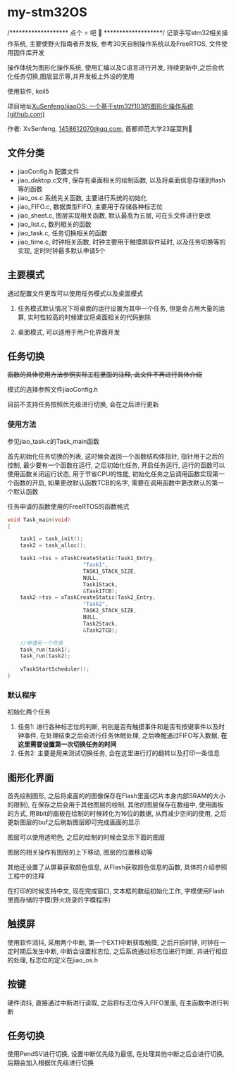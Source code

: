 # my-stm32OS

/******************* 点个 ⭐ 吧 🙏 *******************/
记录手写stm32相关操作系统, 主要使野火指南者开发板, 参考30天自制操作系统以及FreeRTOS, 文件使用固件库开发

操作体统为图形化操作系统, 使用汇编以及C语言进行开发, 持续更新中,之后会优化任务切换,图层显示等,并开发板上外设的使用

使用软件, keil5

项目地址[XuSenfeng/jiaoOS: 一个基于stm32f103的图形化操作系统 (github.com)](https://github.com/XuSenfeng/jiaoOS)

作者: XvSenfeng, 1458612070@qq.com, 首都师范大学23届菜狗👀

## 文件分类

+ jiaoConfig.h 配置文件
+ jiao_daktop.c文件, 保存有桌面相关的绘制函数, 以及将桌面信息存储到flash等的函数
+ jiao_os.c 系统先关函数, 主要进行系统的初始化
+ jiao_FIFO.c, 数据类型FIFO, 主要用于存储各种标志位
+ jiao_sheet.c, 图层实现相关函数, 默认最高为五层, 可在头文件进行更改
+ jiao_list.c, 数列相关的函数
+ jiao_task.c, 任务切换相关的函数
+ jiao_time.c, 时钟相关函数, 时钟主要用于触摸屏软件延时, 以及任务切换等的实现, 定时时钟最多默认申请5个

## 主要模式

通过配置文件更改可以使用任务模式以及桌面模式

1. 任务模式默认情况下将桌面的运行设置为其中一个任务, 但是会占用大量的运算, 实时性较高的时候建议将桌面相关的代码删除

2. 桌面模式, 可以适用于用户化界面开发

## 任务切换

~~函数的具体使用方法参照实际工程里面的注释, 此文件不再进行具体介绍~~

模式的选择参照文件jiaoConfig.h

目前不支持任务按照优先级进行切换, 会在之后进行更新

### 使用方法

参见jiao_task.c的Task_main函数

首先初始化任务切换的列表, 这时候会返回一个函数结构体指针, 指针用于之后的控制, 最少要有一个函数在运行, 之后初始化任务, 开启任务运行, 运行的函数可以使用函数关闭运行状态, 用于节省CPU的性能, 初始化任务之后调用函数实现第一个函数的开启, 如果更改默认函数TCB的名字, 需要在调用函数中更改默认的第一个默认函数

任务申请的函数使用的FreeRTOS的函数格式

```c
void Task_main(void)
{

	task1 = task_init();
	task2 = task_alloc();

	task1->tss = xTaskCreateStatic(Task1_Entry, 
						"Task1", 
						TASK1_STACK_SIZE, 
						NULL, 
						Task1Stack,
						&Task1TCB);
	task2->tss = xTaskCreateStatic(Task2_Entry, 
						"Task2", 
						TASK2_STACK_SIZE, 
						NULL, 
						Task2Stack,
						&Task2TCB);

	//申请另一个任务
	task_run(task1);
	task_run(task2);
	
	vTaskStartScheduler();
}
```

### 默认程序

初始化两个任务

1. 任务1: 进行各种标志位的判断, 判别是否有触摸事件和是否有按键事件以及时钟事件, 在处理结束之后会进行任务休眠处理, 之后唤醒通过FIFO写入数据, **在这里需要设置第一次切换任务的时间**
2. 任务2: 主要是用来测试切换任务, 会在这里进行灯的翻转以及打印一条信息

## 图形化界面

首先绘制图形, 之后将桌面的的图像保存在Flash里面(芯片本身内部SRAM的大小的限制), 在保存之后会用于其他图层的绘制, 其他的图层保存在数组中, 使用画板的方式, 用8bit的画板在绘制的时候转化为16位的数据, 从而减少空间的使用, 之后更新图层的buf之后刷新图层即可完成画面的显示

图层可以使用透明色, 之后的绘制的时候会显示下面的图层

图层的相关操作有图层的上下移动, 图层的位置移动等

其他还设置了从屏幕获取颜色信息, 从Flash获取颜色信息的函数, 具体的介绍参照工程中的注释

在打印的时候支持中文, 现在完成窗口, 文本框的数组初始化工作, 字模使用Flash里面存储的字模(野火烧录的字模程序)

## 触摸屏

使用软件消抖, 采用两个中断, 第一个EXTI中断获取触摸, 之后开启时钟, 时钟在一定时期后发生中断, 中断会设置标志位, 之后系统通过标志位进行判断, 并进行相应的处理, 标志位的定义在jiao_os.h

## 按键

硬件消抖, 直接通过中断进行读取, 之后将标志位传入FIFO里面, 在主函数中进行判断

## 任务切换

使用PendSV进行切换, 设置中断优先级为最低, 在处理其他中断之后会进行切换, 后期会加入根据优先级进行切换
